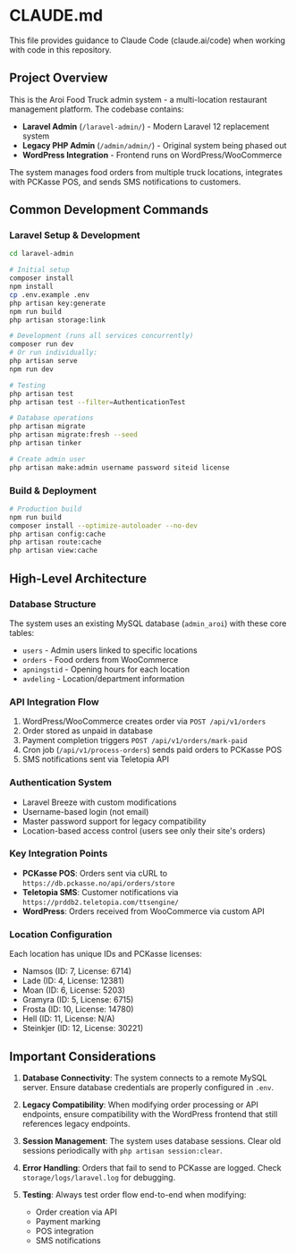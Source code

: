 # CLAUDE.md

This file provides guidance to Claude Code (claude.ai/code) when working with code in this repository.

## Project Overview

This is the Aroi Food Truck admin system - a multi-location restaurant management platform. The codebase contains:
- **Laravel Admin** (`/laravel-admin/`) - Modern Laravel 12 replacement system
- **Legacy PHP Admin** (`/admin/admin/`) - Original system being phased out
- **WordPress Integration** - Frontend runs on WordPress/WooCommerce

The system manages food orders from multiple truck locations, integrates with PCKasse POS, and sends SMS notifications to customers.

## Common Development Commands

### Laravel Setup & Development
```bash
cd laravel-admin

# Initial setup
composer install
npm install
cp .env.example .env
php artisan key:generate
npm run build
php artisan storage:link

# Development (runs all services concurrently)
composer run dev
# Or run individually:
php artisan serve
npm run dev

# Testing
php artisan test
php artisan test --filter=AuthenticationTest

# Database operations
php artisan migrate
php artisan migrate:fresh --seed
php artisan tinker

# Create admin user
php artisan make:admin username password siteid license
```

### Build & Deployment
```bash
# Production build
npm run build
composer install --optimize-autoloader --no-dev
php artisan config:cache
php artisan route:cache
php artisan view:cache
```

## High-Level Architecture

### Database Structure
The system uses an existing MySQL database (`admin_aroi`) with these core tables:
- `users` - Admin users linked to specific locations
- `orders` - Food orders from WooCommerce
- `apningstid` - Opening hours for each location
- `avdeling` - Location/department information

### API Integration Flow
1. WordPress/WooCommerce creates order via `POST /api/v1/orders`
2. Order stored as unpaid in database
3. Payment completion triggers `POST /api/v1/orders/mark-paid`
4. Cron job (`/api/v1/process-orders`) sends paid orders to PCKasse POS
5. SMS notifications sent via Teletopia API

### Authentication System
- Laravel Breeze with custom modifications
- Username-based login (not email)
- Master password support for legacy compatibility
- Location-based access control (users see only their site's orders)

### Key Integration Points
- **PCKasse POS**: Orders sent via cURL to `https://db.pckasse.no/api/orders/store`
- **Teletopia SMS**: Customer notifications via `https://prddb2.teletopia.com/ttsengine/`
- **WordPress**: Orders received from WooCommerce via custom API

### Location Configuration
Each location has unique IDs and PCKasse licenses:
- Namsos (ID: 7, License: 6714)
- Lade (ID: 4, License: 12381)
- Moan (ID: 6, License: 5203)
- Gramyra (ID: 5, License: 6715)
- Frosta (ID: 10, License: 14780)
- Hell (ID: 11, License: N/A)
- Steinkjer (ID: 12, License: 30221)

## Important Considerations

1. **Database Connectivity**: The system connects to a remote MySQL server. Ensure database credentials are properly configured in `.env`.

2. **Legacy Compatibility**: When modifying order processing or API endpoints, ensure compatibility with the WordPress frontend that still references legacy endpoints.

3. **Session Management**: The system uses database sessions. Clear old sessions periodically with `php artisan session:clear`.

4. **Error Handling**: Orders that fail to send to PCKasse are logged. Check `storage/logs/laravel.log` for debugging.

5. **Testing**: Always test order flow end-to-end when modifying:
   - Order creation via API
   - Payment marking
   - POS integration
   - SMS notifications